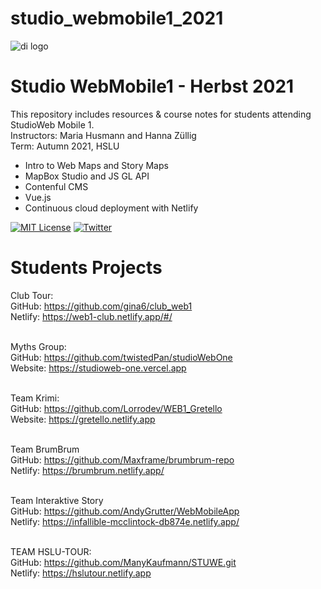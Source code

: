 # studio_webmobile1_2021

![di logo](https://github.com/digitalideation/comppx_h2001/blob/master/docs/assets/images/di-logo-small.jpg?raw=true "di logo")


# Studio WebMobile1 - Herbst 2021

This repository includes resources & course notes for students attending StudioWeb Mobile 1.<br/>
Instructors: Maria Husmann and Hanna Züllig<br/>
Term: Autumn 2021, HSLU<br/>
* Intro to Web Maps and Story Maps
* MapBox Studio and JS GL API
* Contenful CMS
* Vue.js
* Continuous cloud deployment with Netlify


[![MIT License](https://img.shields.io/badge/license-MIT-blue.svg)](http://opensource.org/licenses/MIT)
[![Twitter](https://img.shields.io/twitter/url/https/github.com/webslides/webslides.svg?style=social)](https://twitter.com/digideation)


# Students Projects
Club Tour:<br/>
GitHub: https://github.com/gina6/club_web1<br/>
Netlify: https://web1-club.netlify.app/#/<br/><br/>

Myths Group:<br/>
GitHub: https://github.com/twistedPan/studioWebOne<br/>
Website: https://studioweb-one.vercel.app<br/><br/>

Team Krimi:<br/>
GitHub: https://github.com/Lorrodev/WEB1_Gretello<br/>
Website: https://gretello.netlify.app<br/><br/>

Team BrumBrum<br/>
GitHub: https://github.com/Maxframe/brumbrum-repo<br/>
Netlify: https://brumbrum.netlify.app/<br/><br/>

Team Interaktive Story<br/>
GitHub: https://github.com/AndyGrutter/WebMobileApp<br/>
Netlify: https://infallible-mcclintock-db874e.netlify.app/ <br/><br/>

TEAM HSLU-TOUR:<br/>
GitHub: https://github.com/ManyKaufmann/STUWE.git<br/>
Netlify: https://hslutour.netlify.app
